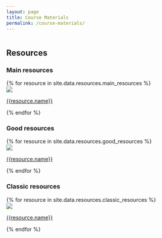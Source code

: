 ```yaml
---
layout: page
title: Course Materials
permalink: /course-materials/
---
```


<div style="width:100%; float: left">
    <div class="profile-pic-gallary ">
        <h2>Resources</h2>
        <h3>Main resources</h3>
        {% for resource in site.data.resources.main_resources %}
        <div class="image--cover-container">
            <img src="{{ resource.pic | prepend: site.baseurl }}" class="image--cover">
            <p><a href="{{resource.address}}">{{resource.name}}</a></p>
        </div>
        {% endfor %}
        <h3>Good resources</h3>
        {% for resource in site.data.resources.good_resources %}
        <div class="image--cover-container">
            <img src="{{ resource.pic | prepend: site.baseurl }}" class="image--cover">
            <p><a href="{{resource.address}}">{{resource.name}}</a></p>
        </div>
        {% endfor %}
        <h3>Classic resources</h3>
        {% for resource in site.data.resources.classic_resources %}
        <div class="image--cover-container">
            <img src="{{ resource.pic | prepend: site.baseurl }}" class="image--cover">
            <p><a href="{{resource.address}}">{{resource.name}}</a></p>
        </div>
        {% endfor %}
    </div>
</div>